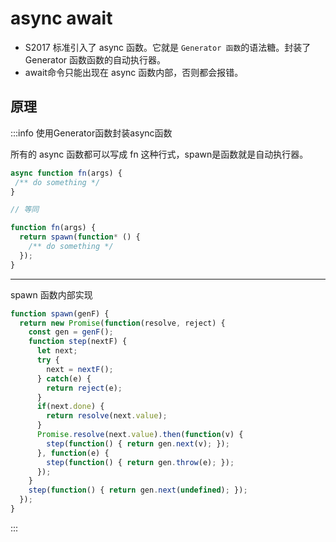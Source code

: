 # async await

- S2017 标准引入了 async 函数。它就是 `Generator 函数`的语法糖。封装了Generator 函数函数的自动执行器。
- await命令只能出现在 async 函数内部，否则都会报错。

## 原理

:::info 使用Generator函数封装async函数

所有的 async 函数都可以写成 fn 这种行式，spawn是函数就是自动执行器。
```javascript
async function fn(args) {
 /** do something */
}

// 等同 

function fn(args) {
  return spawn(function* () {
    /** do something */
  });
}
```

---

spawn 函数内部实现
```javascript
function spawn(genF) {
  return new Promise(function(resolve, reject) {
    const gen = genF();
    function step(nextF) {
      let next;
      try {
        next = nextF();
      } catch(e) {
        return reject(e);
      }
      if(next.done) {
        return resolve(next.value);
      }
      Promise.resolve(next.value).then(function(v) {
        step(function() { return gen.next(v); });
      }, function(e) {
        step(function() { return gen.throw(e); });
      });
    }
    step(function() { return gen.next(undefined); });
  });
}
```
:::